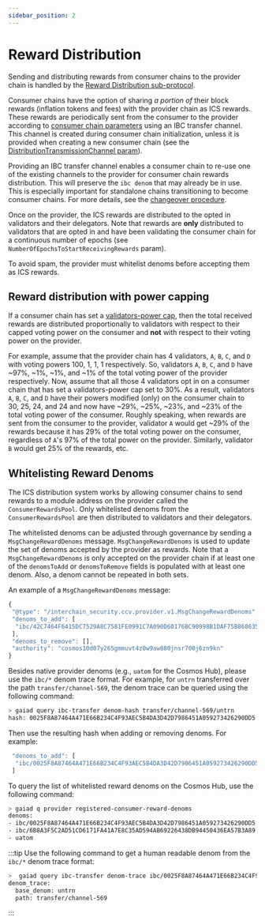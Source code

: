 ```yaml
---
sidebar_position: 2
---
```



# Reward Distribution

Sending and distributing rewards from consumer chains to the provider chain is handled by the [Reward Distribution sub-protocol](https://github.com/cosmos/ibc/blob/main/spec/app/ics-028-cross-chain-validation/overview_and_basic_concepts.md#reward-distribution).

Consumer chains have the option of sharing _a portion of_ their block rewards (inflation tokens and fees) with the provider chain as ICS rewards.
These rewards are periodically sent from the consumer to the provider according to [consumer chain parameters](../build/modules/03-consumer.md#parameters) using an IBC transfer channel.
This channel is created during consumer chain initialization, unless it is provided when creating a new consumer chain (see the [DistributionTransmissionChannel param](../build/modules/03-consumer.md#distributiontransmissionchannel)). 

Providing an IBC transfer channel enables a consumer chain to re-use one of the existing channels to the provider for consumer chain rewards distribution. 
This will preserve the `ibc denom` that may already be in use. 
This is especially important for standalone chains transitioning to become consumer chains. 
For more details, see the [changeover procedure](../consumer-development/changeover-procedure.md).

Once on the provider, the ICS rewards are distributed to the opted in validators and their delegators.
Note that rewards are **only** distributed to validators that are opted in and have been validating the consumer chain
for a continuous number of epochs (see `NumberOfEpochsToStartReceivingRewards` param).

To avoid spam, the provider must whitelist denoms before accepting them as ICS rewards.  

## Reward distribution with power capping

If a consumer chain has set a [validators-power cap](./power-shaping.md#capping-the-validator-powers), then the total received
rewards are distributed proportionally to validators with respect to their capped voting power on the consumer and **not**
with respect to their voting power on the provider.

For example, assume that the provider chain has 4 validators, `A`, `B`, `C`, and `D` with voting powers 100, 1, 1, 1 respectively.
So, validators `A`, `B`, `C`, and `D` have ~97%, ~1%, ~1%, and ~1% of the total voting power of the provider respectively.
Now, assume that all those 4 validators opt in on a consumer chain that has set a validators-power cap set to 30%.
As a result, validators `A`, `B`, `C`, and `D` have their powers modified (only) on the consumer chain to 
30, 25, 24, and 24 and now have ~29%, ~25%, ~23%, and ~23% of the total voting power of the consumer.
Roughly speaking, when rewards are sent from the consumer to the provider, validator `A` would get ~29% of the rewards
because it has 29% of the total voting power on the consumer, regardless of `A`'s 97% of the total power on the provider.
Similarly, validator `B` would get 25% of the rewards, etc.


## Whitelisting Reward Denoms

The ICS distribution system works by allowing consumer chains to send rewards to a module address on the provider called the `ConsumerRewardsPool`.
Only whitelisted denoms from the `ConsumerRewardsPool` are then distributed to validators and their delegators.

The whitelisted denoms can be adjusted through governance by sending a `MsgChangeRewardDenoms` message.
`MsgChangeRewardDenoms` is used to update the set of denoms accepted by the provider as rewards.
Note that a `MsgChangeRewardDenoms` is only accepted on the provider chain if at least one of the `denomsToAdd` or `denomsToRemove` fields is populated with at least one denom.
Also, a denom cannot be repeated in both sets.

An example of a `MsgChangeRewardDenoms` message:
```js
{
 "@type": "/interchain_security.ccv.provider.v1.MsgChangeRewardDenoms",
 "denoms_to_add": [
  "ibc/42C7464F6415DC7529A8C7581FE0991C7A090D60176BC90998B1DAF75B868635"
 ],
 "denoms_to_remove": [],
 "authority": "cosmos10d07y265gmmuvt4z0w9aw880jnsr700j6zn9kn"
}
```

Besides native provider denoms (e.g., `uatom` for the Cosmos Hub), please use the `ibc/*` denom trace format.
For example, for `untrn` transferred over the path `transfer/channel-569`, the denom trace can be queried using the following command:
```bash
> gaiad query ibc-transfer denom-hash transfer/channel-569/untrn
hash: 0025F8A87464A471E66B234C4F93AEC5B4DA3D42D7986451A059273426290DD5
```
Then use the resulting hash when adding or removing denoms. For example:

```js
 "denoms_to_add": [
  "ibc/0025F8A87464A471E66B234C4F93AEC5B4DA3D42D7986451A059273426290DD5"
 ]
```

To query the list of whitelisted reward denoms on the Cosmos Hub, use the following command:
```bash
> gaiad q provider registered-consumer-reward-denoms
denoms:
- ibc/0025F8A87464A471E66B234C4F93AEC5B4DA3D42D7986451A059273426290DD5
- ibc/6B8A3F5C2AD51CD6171FA41A7E8C35AD594AB69226438DB94450436EA57B3A89
- uatom
```

:::tip
Use the following command to get a human readable denom from the `ibc/*` denom trace format:
```bash
>  gaiad query ibc-transfer denom-trace ibc/0025F8A87464A471E66B234C4F93AEC5B4DA3D42D7986451A059273426290DD5
denom_trace:
  base_denom: untrn
  path: transfer/channel-569
```
:::
